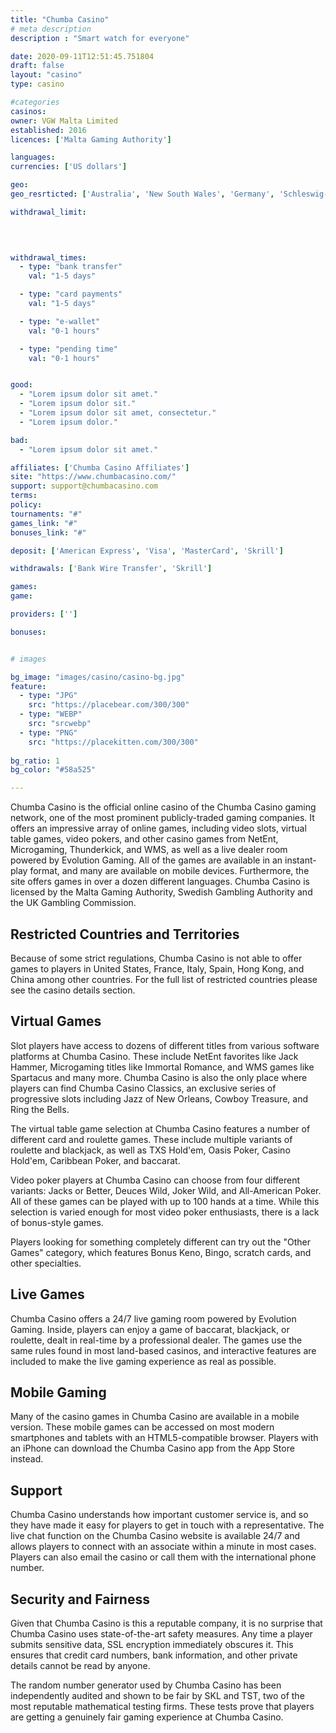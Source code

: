 ```yaml
---
title: "Chumba Casino"
# meta description
description : "Smart watch for everyone"

date: 2020-09-11T12:51:45.751804
draft: false
layout: "casino" 
type: casino

#categories
casinos: 
owner: VGW Malta Limited
established: 2016
licences: ['Malta Gaming Authority']

languages: 
currencies: ['US dollars']

geo: 
geo_resrticted: ['Australia', 'New South Wales', 'Germany', 'Schleswig-Holstein', 'Italy', 'Spain', 'Sweden', 'Switzerland', 'United Kingdom', 'United States', 'Washington']

withdrawal_limit:

  
  

withdrawal_times:
  - type: "bank transfer"
    val: "1-5 days"

  - type: "card payments"
    val: "1-5 days"

  - type: "e-wallet"
    val: "0-1 hours"

  - type: "pending time"
    val: "0-1 hours"


good:
  - "Lorem ipsum dolor sit amet."
  - "Lorem ipsum dolor sit."
  - "Lorem ipsum dolor sit amet, consectetur."
  - "Lorem ipsum dolor."

bad:
  - "Lorem ipsum dolor sit amet."

affiliates: ['Chumba Casino Affiliates']
site: "https://www.chumbacasino.com/"
support: support@chumbacasino.com
terms:
policy:
tournaments: "#"
games_link: "#"
bonuses_link: "#"

deposit: ['American Express', 'Visa', 'MasterCard', 'Skrill']

withdrawals: ['Bank Wire Transfer', 'Skrill']

games: 
game:

providers: ['']

bonuses:


# images

bg_image: "images/casino/casino-bg.jpg"  
feature:
  - type: "JPG" 
    src: "https://placebear.com/300/300"
  - type: "WEBP"
    src: "srcwebp"
  - type: "PNG"
    src: "https://placekitten.com/300/300"  
 
bg_ratio: 1 
bg_color: "#58a525"  

---
```


Chumba Casino is the official online casino of the Chumba Casino gaming network, one of the most prominent publicly-traded gaming companies. It offers an impressive array of online games, including video slots, virtual table games, video pokers, and other casino games from NetEnt, Microgaming, Thunderkick, and WMS, as well as a live dealer room powered by Evolution Gaming. All of the games are available in an instant-play format, and many are available on mobile devices. Furthermore, the site offers games in over a dozen different languages. Chumba Casino is licensed by the Malta Gaming Authority, Swedish Gambling Authority and the UK Gambling Commission.

## Restricted Countries and Territories
Because of some strict regulations, Chumba Casino is not able to offer games to players in United States, France, Italy, Spain, Hong Kong, and China among other countries. For the full list of restricted countries please see the casino details section.

## Virtual Games
Slot players have access to dozens of different titles from various software platforms at Chumba Casino. These include NetEnt favorites like Jack Hammer, Microgaming titles like Immortal Romance, and WMS games like Spartacus and many more. Chumba Casino is also the only place where players can find Chumba Casino Classics, an exclusive series of progressive slots including Jazz of New Orleans, Cowboy Treasure, and Ring the Bells.

The virtual table game selection at Chumba Casino features a number of different card and roulette games. These include multiple variants of roulette and blackjack, as well as TXS Hold'em, Oasis Poker, Casino Hold'em, Caribbean Poker, and baccarat.

Video poker players at Chumba Casino can choose from four different variants: Jacks or Better, Deuces Wild, Joker Wild, and All-American Poker. All of these games can be played with up to 100 hands at a time. While this selection is varied enough for most video poker enthusiasts, there is a lack of bonus-style games.

Players looking for something completely different can try out the "Other Games" category, which features Bonus Keno, Bingo, scratch cards, and other specialties.

## Live Games
Chumba Casino offers a 24/7 live gaming room powered by Evolution Gaming. Inside, players can enjoy a game of baccarat, blackjack, or roulette, dealt in real-time by a professional dealer. The games use the same rules found in most land-based casinos, and interactive features are included to make the live gaming experience as real as possible.

## Mobile Gaming
Many of the casino games in Chumba Casino are available in a mobile version. These mobile games can be accessed on most modern smartphones and tablets with an HTML5-compatible browser. Players with an iPhone can download the Chumba Casino app from the App Store instead.

## Support
Chumba Casino understands how important customer service is, and so they have made it easy for players to get in touch with a representative. The live chat function on the Chumba Casino website is available 24/7 and allows players to connect with an associate within a minute in most cases. Players can also email the casino or call them with the international phone number.

## Security and Fairness
Given that Chumba Casino is this a reputable company, it is no surprise that Chumba Casino uses state-of-the-art safety measures. Any time a player submits sensitive data, SSL encryption immediately obscures it. This ensures that credit card numbers, bank information, and other private details cannot be read by anyone.

The random number generator used by Chumba Casino has been independently audited and shown to be fair by SKL and TST, two of the most reputable mathematical testing firms. These tests prove that players are getting a genuinely fair gaming experience at Chumba Casino.